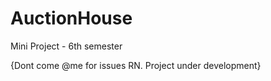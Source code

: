 # AuctionHouse
Mini Project - 6th semester

{Dont come @me for issues RN. Project under development}
